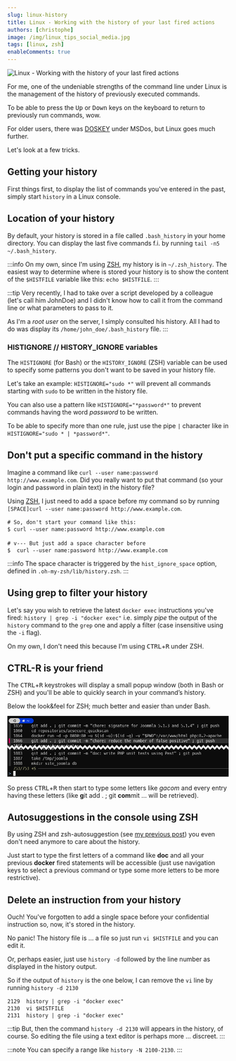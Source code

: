 ```yaml
---
slug: linux-history
title: Linux - Working with the history of your last fired actions
authors: [christophe]
image: /img/linux_tips_social_media.jpg
tags: [linux, zsh]
enableComments: true
---
```

<!-- cspell:ignore DOSKEY,HISTIGNORE,HISTFILE,gacom -->
![Linux - Working with the history of your last fired actions](/img/linux_tips_banner.jpg)

For me, one of the undeniable strengths of the command line under Linux is the management of the history of previously executed commands.

To be able to press the <kbd>Up</kbd> or <kbd>Down</kbd> keys on the keyboard to return to previously run commands, wow.

For older users, there was [DOSKEY](https://en.wikipedia.org/wiki/DOSKEY) under MSDos, but Linux goes much further.

Let's look at a few tricks.

<!-- truncate -->

## Getting your history

First things first, to display the list of commands you've entered in the past, simply start `history` in a Linux console.

## Location of your history

By default, your history is stored in a file called `.bash_history` in your home directory. You can display the last five commands f.i. by running `tail -n5 ~/.bash_history`.

:::info On my own, since I'm using [ZSH](/blog/tags/zsh), my history is in `~/.zsh_history`.
The easiest way to determine where is stored your history is to show the content of the `$HISTFILE` variable like this: `echo $HISTFILE`. 
:::

:::tip
Very recently, I had to take over a script developed by a colleague (let's call him JohnDoe) and I didn't know how to call it from the command line or what parameters to pass to it.

As I'm a *root user* on the server, I simply consulted his history.  All I had to do was display its `/home/john_doe/.bash_history` file.
:::

### HISTIGNORE // HISTORY_IGNORE variables

The `HISTIGNORE` (for Bash) or the `HISTORY_IGNORE` (ZSH) variable can be used to specify some patterns you don't want to be saved in your history file.

Let's take an example: `HISTIGNORE="sudo *"` will prevent all commands starting with `sudo` to be written in the history file.

You can also use a pattern like `HISTIGNORE="*password*"` to prevent commands having the word *password* to be written.

To be able to specify more than one rule, just use the pipe `|` character like in `HISTIGNORE="sudo * | *password*"`.

## Don't put a specific command in the history

Imagine a command like `curl --user name:password http://www.example.com`. Did you really want to put that command (so your login and password in plain text) in the history file?

Using [ZSH](/blog/tags/zsh), I just need to add a space before my command so by running `[SPACE]curl --user name:password http://www.example.com`.

```text
# So, don't start your command like this:
$ curl --user name:password http://www.example.com

# v--- But just add a space character before
$  curl --user name:password http://www.example.com
```

:::info
The space character is triggered by the `hist_ignore_space` option, defined in `.oh-my-zsh/lib/history.zsh`.
:::

## Using grep to filter your history

Let's say you wish to retrieve the latest `docker exec` instructions you've fired: `history | grep -i "docker exec"` i.e. simply *pipe* the output of the `history` command to the `grep` one and apply a filter (case insensitive using the `-i` flag). 

On my own, I don't need this because I'm using <kbd>CTRL</kbd>+<kbd>R</kbd> under ZSH.

## CTRL-R is your friend

The <kbd>CTRL</kbd>+<kbd>R</kbd> keystrokes will display a small popup window (both in Bash or ZSH) and you'll be able to quickly search in your command’s history.

Below the look&feel for ZSH; much better and easier than under Bash.

![CTRL-R in ZSH](./images/ctrl_r.png)

So press <kbd>CTRL</kbd>+<kbd>R</kbd> then start to type some letters like *gacom* and every entry having these letters (like **g**it add . ; git **com**mit ... will be retrieved).

## Autosuggestions in the console using ZSH

By using ZSH and zsh-autosuggestion (see [my previous post](/blog/zsh-plugin-autosuggestions)) you even don't need anymore to care about the history.

Just start to type the first letters of a command like **doc** and all your previous **docker** fired statements will be accessible (just use navigation keys to select a previous command or type some more letters to be more restrictive).

## Delete an instruction from your history

Ouch! You've forgotten to add a single space before your confidential instruction so, now, it's stored in the history.

No panic! The history file is ... a file so just run `vi $HISTFILE` and you can edit it.

Or, perhaps easier, just use `history -d` followed by the line number as displayed in the history output.

So if the output of `history` is the one below, I can remove the `vi` line by running `history -d 2130`

```text
2129  history | grep -i "docker exec"
2130  vi $HISTFILE
2131  history | grep -i "docker exec"
```

:::tip
But, then the command `history -d 2130` will appears in the history, of course. So editing the file using a text editor is perhaps more ... discreet.
:::

:::note
You can specify a range like `history -N 2100-2130`.
:::
